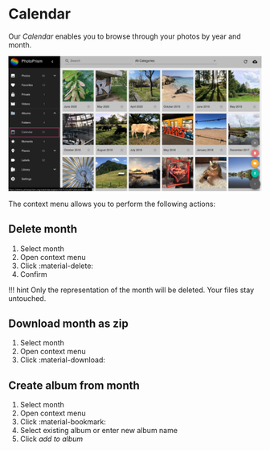 # Calendar #

Our *Calendar* enables you to browse through your photos by year and month.

![Screenshot](img/calendar.png)

The context menu allows you to perform the following actions:

## Delete month ##
1. Select month
2. Open context menu
3. Click :material-delete:
4. Confirm

!!! hint
    Only the representation of the month will be deleted. Your files stay untouched.

## Download month as zip ##
1. Select month
2. Open context menu
3. Click :material-download:

## Create album from month ##
1. Select month
2. Open context menu
3. Click :material-bookmark:
4. Select existing album or enter new album name
5. Click *add to album*